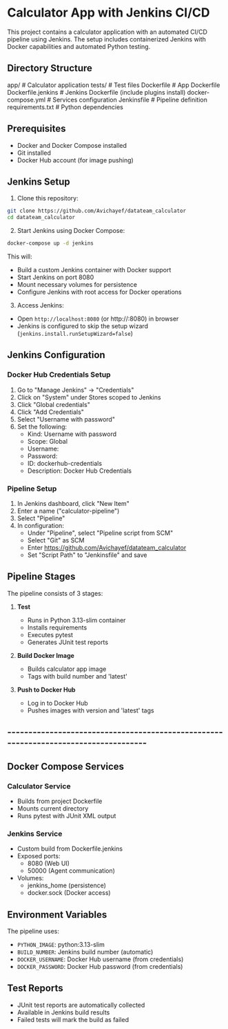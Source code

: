 # Calculator App with Jenkins CI/CD

This project contains a calculator application with an automated CI/CD pipeline using Jenkins.
The setup includes containerized Jenkins with Docker capabilities and automated Python testing.

## Directory Structure
app/                   # Calculator application
tests/                 # Test files
Dockerfile             # App Dockerfile
Dockerfile.jenkins     # Jenkins Dockerfile (include plugins install)
docker-compose.yml     # Services configuration
Jenkinsfile            # Pipeline definition
requirements.txt       # Python dependencies

## Prerequisites

- Docker and Docker Compose installed
- Git installed
- Docker Hub account (for image pushing)

## Jenkins Setup

1. Clone this repository:
```bash
git clone https://github.com/Avichayef/datateam_calculator
cd datateam_calculator
```

2. Start Jenkins using Docker Compose:
```bash
docker-compose up -d jenkins
```

This will:
- Build a custom Jenkins container with Docker support
- Start Jenkins on port 8080
- Mount necessary volumes for persistence
- Configure Jenkins with root access for Docker operations

3. Access Jenkins:
- Open `http://localhost:8080` (or http://<VM IP>:8080) in browser
- Jenkins is configured to skip the setup wizard (`jenkins.install.runSetupWizard=false`)

## Jenkins Configuration

### Docker Hub Credentials Setup

1. Go to "Manage Jenkins" → "Credentials"
2. Click on "System" under Stores scoped to Jenkins
3. Click "Global credentials"
4. Click "Add Credentials"
5. Select "Username with password"
6. Set the following:
   - Kind: Username with password
   - Scope: Global
   - Username: <Docker Hub username>
   - Password: <Docker Hub password>
   - ID: dockerhub-credentials
   - Description: Docker Hub Credentials

### Pipeline Setup

1. In Jenkins dashboard, click "New Item"
2. Enter a name ("calculator-pipeline")
3. Select "Pipeline"
4. In configuration:
   - Under "Pipeline", select "Pipeline script from SCM"
   - Select "Git" as SCM
   - Enter https://github.com/Avichayef/datateam_calculator
   - Set "Script Path" to "Jenkinsfile" and save

## Pipeline Stages

The pipeline consists of 3 stages:

1. **Test**
   - Runs in Python 3.13-slim container
   - Installs requirements
   - Executes pytest
   - Generates JUnit test reports

2. **Build Docker Image**
   - Builds calculator app image
   - Tags with build number and 'latest'

3. **Push to Docker Hub**
   - Log in to Docker Hub
   - Pushes images with version and 'latest' tags


## ------------------------------------------------------------------------------------ ##

## Docker Compose Services

### Calculator Service
- Builds from project Dockerfile
- Mounts current directory
- Runs pytest with JUnit XML output

### Jenkins Service
- Custom build from Dockerfile.jenkins
- Exposed ports:
  - 8080 (Web UI)
  - 50000 (Agent communication)
- Volumes:
  - jenkins_home (persistence)
  - docker.sock (Docker access)

## Environment Variables

The pipeline uses:
- `PYTHON_IMAGE`: python:3.13-slim
- `BUILD_NUMBER`: Jenkins build number (automatic)
- `DOCKER_USERNAME`: Docker Hub username (from credentials)
- `DOCKER_PASSWORD`: Docker Hub password (from credentials)

## Test Reports

- JUnit test reports are automatically collected
- Available in Jenkins build results
- Failed tests will mark the build as failed


